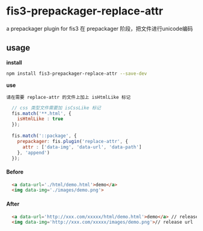 # fis3-prepackager-replace-attr

a prepackager plugin for fis3
在 prepackager 阶段，把文件进行unicode编码

## usage


**install**

```bash
npm install fis3-prepackager-replace-attr --save-dev
```

**use**

`请在需要 replace-attr 的文件上加上 isHtmlLike 标记`

```javascript
  // css 类型文件需要加 isCssLike 标记
  fis.match('**.html', {
    isHtmlLike : true
  });
  
  fis.match('::package', {
    prepackager: fis.plugin('replace-attr', {
      attr : ['data-img', 'data-url', 'data-path']
    }, 'append')
  });
```

#### Before

```html
  <a data-url='./html/demo.html'>demo</a>
  <img data-img='./images/demo.png'>
```


#### After

```html
  <a data-url='http://xxx.com/xxxxx/html/demo.html'>demo</a> // release url
  <img data-img='http://xxx.com/xxxxx/images/demo.png'>// release url
```

